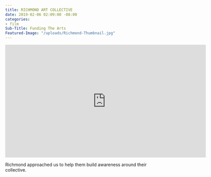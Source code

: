 ```yaml
---
title: RICHMOND ART COLLECTIVE
date: 2019-02-06 02:09:00 -08:00
categories:
- film
Sub-Title: Funding The Arts
Featured-Image: "/uploads/Richmond-Thumbnail.jpg"
---
```


<iframe src="https://player.vimeo.com/video/296245408" width="640" height="360" frameborder="0" webkitallowfullscreen mozallowfullscreen allowfullscreen></iframe>

Richmond approached us to help them build awareness around their collective. 